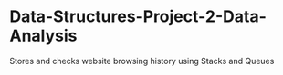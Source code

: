 # Data-Structures-Project-2-Data-Analysis
Stores and checks website browsing history using Stacks and Queues
